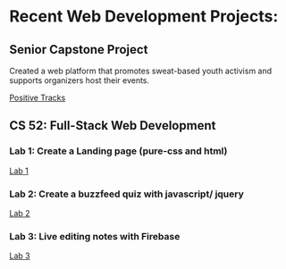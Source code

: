# Recent Web Development Projects:


## Senior Capstone Project
Created a web platform that promotes sweat-based youth activism and supports organizers host their events.

[Positive Tracks](https://positive-tracks-66827.web.app)


## CS 52: Full-Stack Web Development

### Lab 1: Create a Landing page (pure-css and html)

[Lab 1](https://dartmouth-cs52-21s.github.io/lab1-landingpage-sjlee4108/)

### Lab 2: Create a buzzfeed quiz with javascript/ jquery

[Lab 2](https://dartmouth-cs52-21s.github.io/lab2-sjlee4108/)

### Lab 3: Live editing notes with Firebase

[Lab 3](https://compassionate-fermi-1eecdd.netlify.app/)
